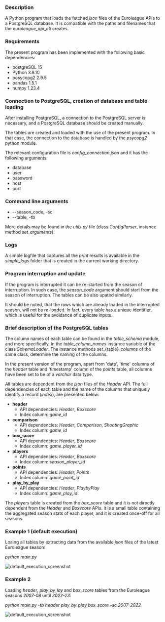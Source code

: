 ### Description

A Python program that loads the fetched _json_ files of the Euroleague APIs to a PostgreSQL database.
It is compatible with the paths and filenames that the _euroleague_api_etl_ creates.

### Requirements

The present program has been implemented with the following basic dependencies:

* postgreSQL 15
* Python 3.8.10
* posycopg2 2.9.5
* pandas 1.5.1
* numpy 1.23.4

### Connection to PostgreSQL, creation of database and table loading

After installing PostgreSQL, a connection to the PostgreSQL server is necessary, and a PostgreSQL database should be created manually.

The tables are created and loaded with the use of the present program. In that case, the connection to the database is handled by the _psycopg2_ python module.

The relevant configuration file is _config_connection.json_ and it has the following arguments:

* database
* user
* password
* host
* port

### Command line arguments

* --season_code, -sc
* --table, -tb

More details may be found in the _utils.py_ file (class _ConfigParser_, instance method _set_arguments_).
  
### Logs

A simple logfile that captures all the _print_ results is available in the _simple_logs_ folder that is created in the current working directory.

### Program interruption and update

If the program is interrupted it can be re-started from the season of interruption. 
In such case, the _season_code_ argument should start from the season of interruption.
The tables can be also upated similarly.

It should be noted, that the rows which are already loaded in the interrupted season, will not be re-loaded. 
In fact, every table has a unique identifier, which is useful for the avoidance of duplicate inputs.

### Brief description of the PostgreSQL tables

The column names of each table can be found in the _table_schema_ module, and more specifically,
in the _table_column_names_ instance variable of the class _SchemaLoader_. 
The instance methods _set__{table}__columns_ of the same class, determine the naming of the columns.

In the present version of the program, apart from 'date', 'time' columns of the _header_ table 
and 'timestamp' column of the _points_ table, all columns have been set to be of a _varchar_ data type.

All tables are dependent from the _json_ files of the _Header_ API. 
The full dependencies of each table and the name of the columns that uniquely identify a record (_index_), are presented below:

* **header**
  * API dependencies: _Header_, _Boxscore_
  * Index column: _game_id_
* **comparison**
  * API dependencies: _Header_, _Comparison_, _ShootingGraphic_
  * Index column: _game_id_
* **box_score**
  * API dependencies: _Header_, _Boxscore_
  * Index column: _game_player_id_
* **players**
  * API dependencies: _Header_, _Boxscore_
  * Index column: _season_player_id_
* **points**
  * API dependencies: _Header, Points_
  * Index column: _game_point_id_
* **play_by_play**
  * API dependencies: _Header_, _PlaybyPlay_
  * Index column: _game_play_id_

The _players_ table is created from the _box_score_ table and it is not directly dependent from the _Header_ and _Boxscore_ APIs. It is a small table containing the aggregated season stats of each player, and it is created once-off for all seasons.


### Example 1 (default execution)

Loaing all tables by extracting data from the available _json_ files of the latest Euroleague season: 

_python main.py_

![default_execution_screenshot](https://github.com/bsamot10/EuroleagueProject/blob/main/docs/images/euroleague_postgres_etl_example_1.png)

### Example 2

Loading _header_, _play_by_lay_ and _box_score_ tables from the Euroleague seasons _2007-08_ until _2022-23_: 

_python main.py -tb header play_by_play box_score -sc 2007-2022_

![default_execution_screenshot](https://github.com/bsamot10/EuroleagueProject/blob/main/docs/images/euroleague_postgres_etl_example_2.png)
